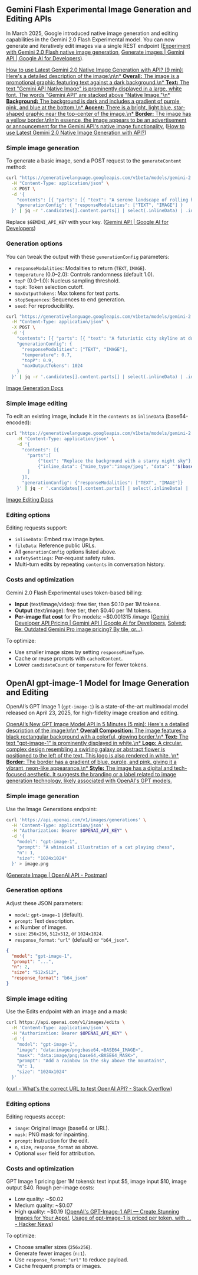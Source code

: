## Gemini Flash Experimental Image Generation and Editing APIs

In March 2025, Google introduced native image generation and editing capabilities in the Gemini 2.0 Flash Experimental model. You can now generate and iteratively edit images via a single REST endpoint ([Experiment with Gemini 2.0 Flash native image generation](https://developers.googleblog.com/en/experiment-with-gemini-20-flash-native-image-generation/), [Generate images | Gemini API | Google AI for Developers](https://ai.google.dev/gemini-api/docs/image-generation)).

[How to use Latest Gemini 2.0 Native Image Generation with API? (9 min): Here\'s a detailed description of the image:\n\n* **Overall:** The image is a promotional graphic featuring text against a dark background.\n* **Text:** The text "Gemini API Native Image" is prominently displayed in a large, white font. The words "Gemini API" are stacked above "Native Image."\n* **Background:** The background is dark and includes a gradient of purple, pink, and blue at the bottom.\n* **Accent:** There is a bright, light blue, star-shaped graphic near the top-center of the image.\n* **Border:** The image has a yellow border.\n\nIn essence, the image appears to be an advertisement or announcement for the Gemini API\'s native image functionality.](https://youtu.be/wgs4UYx6quY) ([How to use Latest Gemini 2.0 Native Image Generation with API?](https://www.youtube.com_watch?v=wgs4UYx6quY))

### Simple image generation

To generate a basic image, send a POST request to the `generateContent` method:

```bash
curl "https://generativelanguage.googleapis.com/v1beta/models/gemini-2.0-flash-exp-image-generation:generateContent?key=$GEMINI_API_KEY" \
  -H "Content-Type: application/json" \
  -X POST \
  -d '{
    "contents": [{ "parts": [{ "text": "A serene landscape of rolling hills at sunrise, digital art" }] }],
    "generationConfig": { "responseModalities": ["TEXT", "IMAGE"] }
  }' | jq -r '.candidates[].content.parts[] | select(.inlineData) | .inlineData.data' | base64 --decode > image.png
```

Replace `$GEMINI_API_KEY` with your key. ([Gemini API | Google AI for Developers](https://ai.google.dev/gemini-api/docs))

### Generation options

You can tweak the output with these `generationConfig` parameters:

- `responseModalities`: Modalities to return (`TEXT`, `IMAGE`).
- `temperature` (0.0–2.0): Controls randomness (default 1.0).
- `topP` (0.0–1.0): Nucleus sampling threshold.
- `topK`: Token selection cutoff.
- `maxOutputTokens`: Max tokens for text parts.
- `stopSequences`: Sequences to end generation.
- `seed`: For reproducibility.

```bash
curl "https://generativelanguage.googleapis.com/v1beta/models/gemini-2.0-flash-exp-image-generation:generateContent?key=$GEMINI_API_KEY" \
  -H "Content-Type: application/json" \
  -X POST \
  -d '{
    "contents": [{ "parts": [{ "text": "A futuristic city skyline at dusk, neon lights" }] }],
    "generationConfig": {
      "responseModalities": ["TEXT", "IMAGE"],
      "temperature": 0.7,
      "topP": 0.9,
      "maxOutputTokens": 1024
    }
  }' | jq -r '.candidates[].content.parts[] | select(.inlineData) | .inlineData.data' | base64 --decode > image.png
```

[Image Generation Docs](https://ai.google.dev/gemini-api/docs/image-generation)

### Simple image editing

To edit an existing image, include it in the `contents` as `inlineData` (base64-encoded):

```bash
curl "https://generativelanguage.googleapis.com/v1beta/models/gemini-2.0-flash-exp-image-generation:generateContent?key=$GEMINI_API_KEY" \
    -H 'Content-Type: application/json' \
    -d '{
      "contents": [{
        "parts":[
            {"text": "Replace the background with a starry night sky"},
            {"inline_data": {"mime_type":"image/jpeg", "data": "'$(base64 -w 0 cat.jpg)'"}}
        ]
      }],
      "generationConfig": {"responseModalities": ["TEXT", "IMAGE"]}
    }' | jq -r '.candidates[].content.parts[] | select(.inlineData) | .inlineData.data' | base64 --decode > image.png
```

[Image Editing Docs](https://ai.google.dev/gemini-api/docs/image-generation)

### Editing options

Editing requests support:

- `inlineData`: Embed raw image bytes.
- `fileData`: Reference public URLs.
- All `generationConfig` options listed above.
- `safetySettings`: Per-request safety rules.
- Multi-turn edits by repeating `contents` in conversation history.

### Costs and optimization

Gemini 2.0 Flash Experimental uses token-based billing:

- **Input** (text/image/video): free tier, then $0.10 per 1M tokens.
- **Output** (text/image): free tier, then $0.40 per 1M tokens.
- **Per-image flat cost** for Pro models: ~$0.001315 /image ([Gemini Developer API Pricing | Gemini API | Google AI for Developers](https://ai.google.dev/gemini-api/docs/pricing), [Solved: Re: Outdated Gemini Pro image pricing? By tile, or...](https://www.googlecloudcommunity.com/gc/AI-ML/Outdated-Gemini-Pro-image-pricing-By-tile-or-by-image/m-p/813755)).

To optimize:

- Use smaller image sizes by setting `responseMimeType`.
- Cache or reuse prompts with `cachedContent`.
- Lower `candidateCount` or `temperature` for fewer tokens.

## OpenAI gpt-image-1 Model for Image Generation and Editing

OpenAI’s GPT Image 1 (`gpt-image-1`) is a state-of-the-art multimodal model released on April 23, 2025, for high-fidelity image creation and editing.

[OpenAI’s New GPT Image Model API in 5 Minutes (5 min): Here\'s a detailed description of the image:\n\n* **Overall Composition:** The image features a black rectangular background with a colorful, glowing border.\n* **Text:** The text "gpt-image-1" is prominently displayed in white.\n* **Logo:** A circular, complex design resembling a swirling galaxy or abstract flower is positioned to the left of the text. This logo is also rendered in white. \n* **Border:** The border has a gradient of blue, purple, and pink, giving it a vibrant, neon-like appearance.\n* **Style:** The image has a digital and tech-focused aesthetic. It suggests the branding or a label related to image generation technology, likely associated with OpenAI\'s GPT models.](https://youtu.be_k-G71JZA75A)

### Simple image generation

Use the Image Generations endpoint:

```bash
curl 'https://api.openai.com/v1/images/generations' \
  -H 'Content-Type: application/json' \
  -H "Authorization: Bearer $OPENAI_API_KEY" \
  -d '{
    "model": "gpt-image-1",
    "prompt": "A whimsical illustration of a cat playing chess",
    "n": 1,
    "size": "1024x1024"
  }' > image.png
```

([Generate Image | OpenAI API - Postman](https://www.postman.com/devrel/openai/request/riub8s3/generate-image))

### Generation options

Adjust these JSON parameters:

- `model`: `gpt-image-1` (default).
- `prompt`: Text description.
- `n`: Number of images.
- `size`: `256x256`, `512x512`, or `1024x1024`.
- `response_format`: `"url"` (default) or `"b64_json"`.

```json
{
  "model": "gpt-image-1",
  "prompt": "...",
  "n": 2,
  "size": "512x512",
  "response_format": "b64_json"
}
```

### Simple image editing

Use the Edits endpoint with an image and a mask:

```bash
curl https://api.openai.com/v1/images/edits \
  -H 'Content-Type: application/json' \
  -H "Authorization: Bearer $OPENAI_API_KEY" \
  -d '{
    "model": "gpt-image-1",
    "image": "data:image/png;base64,<BASE64_IMAGE>",
    "mask": "data:image/png;base64,<BASE64_MASK>",
    "prompt": "Add a rainbow in the sky above the mountains",
    "n": 1,
    "size": "1024x1024"
  }'
```

([curl - What's the correct URL to test OpenAI API? - Stack Overflow](https://stackoverflow.com/questions/75041247/whats-the-correct-url-to-test-openai-api))

### Editing options

Editing requests accept:

- `image`: Original image (base64 or URL).
- `mask`: PNG mask for inpainting.
- `prompt`: Instruction for the edit.
- `n`, `size`, `response_format` as above.
- Optional `user` field for attribution.

### Costs and optimization

GPT Image 1 pricing (per 1M tokens): text input $5, image input $10, image output $40. Rough per-image costs:

- Low quality: ~$0.02
- Medium quality: ~$0.07
- High quality: ~$0.19 ([OpenAI's GPT-Image-1 API — Create Stunning Images for Your Apps!](https://medium.com/h7w/openais-gpt-image-1-api-create-stunning-images-for-your-apps-902c4f6745b1), [Usage of gpt-image-1 is priced per token, with ... - Hacker News](https://news.ycombinator.com/item?id=43787769))

To optimize:

- Choose smaller sizes (`256x256`).
- Generate fewer images (`n:1`).
- Use `response_format:"url"` to reduce payload.
- Cache frequent prompts or images.
